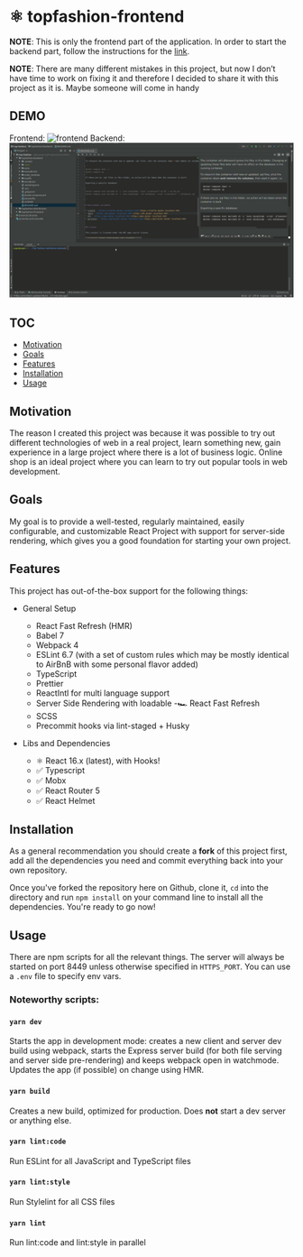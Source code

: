 # ⚛ topfashion-frontend

**NOTE**: This is only the frontend part of the application. In order to start the backend part, follow the instructions for the [link](https://github.com/manuelbieh/react-ssr-setup/generate).

**NOTE**: There are many different mistakes in this project, but now I don’t have time to work on fixing it and therefore 
I decided to share it with this project as it is. Maybe someone will come in handy

## DEMO
Frontend:
![frontend](frontend.gif)
Backend:
![backend](backend.gif)

## TOC

- [Motivation](#motivation)
- [Goals](#goals)
- [Features](#features)
- [Installation](#installation)
- [Usage](#usage)

## Motivation

The reason I created this project was because it was possible to try out different technologies of web in a real project,
learn something new, gain experience in a large project where there is a lot of business logic. 
Online shop is an ideal project where you can learn to try out popular tools in web development.

## Goals

My goal is to provide a well-tested, regularly maintained, easily configurable, and customizable React Project with support 
for server-side rendering, which gives you a good foundation for starting your own project.

## Features

This project has out-of-the-box support for the following things:

- General Setup

  - React Fast Refresh (HMR)
  - Babel 7
  - Webpack 4
  - ESLint 6.7 (with a set of custom rules which may be mostly identical to AirBnB with some personal flavor added)
  - TypeScript
  - Prettier
  - ReactIntl for multi language support
  - Server Side Rendering with loadable
  -🏎 React Fast Refresh
  - SCSS
  - Precommit hooks via lint-staged + Husky

- Libs and Dependencies

  - ⚛ React 16.x (latest), with Hooks!
  - ✅ Typescript
  - ✅ Mobx
  - ✅ React Router 5
  - ✅ React Helmet


## Installation

As a general recommendation you should create a **fork** of this project first, add all the dependencies you need and commit 
everything back into your own repository.

Once you've forked the repository here on Github, clone it, `cd` into the directory and run `npm install` on your command 
line to install all the dependencies. You're ready to go now!

## Usage

There are npm scripts for all the relevant things. The server will always be started on port 8449 unless otherwise specified in `HTTPS_PORT`. You can use a `.env` file to specify env vars.

### Noteworthy scripts:

#### `yarn dev`

Starts the app in development mode: creates a new client and server dev build using webpack, starts the Express server build (for both file serving and server side pre-rendering) and keeps webpack open in watchmode. Updates the app (if possible) on change using HMR.

#### `yarn build`

Creates a new build, optimized for production. Does **not** start a dev server or anything else.

#### `yarn lint:code`

Run ESLint for all JavaScript and TypeScript files

#### `yarn lint:style`

Run Stylelint for all CSS files

#### `yarn lint`

Run lint:code and lint:style in parallel
